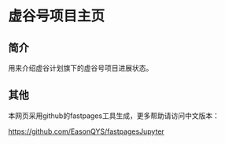 # 虚谷号项目主页

## 简介

用来介绍虚谷计划旗下的虚谷号项目进展状态。

## 其他

本网页采用github的fastpages工具生成，更多帮助请访问中文版本：

https://github.com/EasonQYS/fastpagesJupyter

